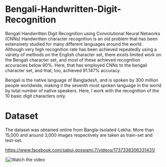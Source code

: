 # Bengali-Handwritten-Digit-Recognition

Bengali Handwritten Digit Recognition using Convolutional Neural Networks (CNNs) Handwritten character recognition is an old problem that has been extensively studied for many different languages around the world. Although very high recognition rate has been achieved repeatedly using a variety of methods on the English character set, there exists limited work on the Bengali character set, and most of these achieved recognition accuracies below 90%. Here,  that has employed CNNs to the bengali character set, and that, too, achieved 91.147% accuracy.


Bengali is the native language of Bangladesh, and is spoken by 300 million people worldwide, making it the seventh most spoken language in the world by total number of native speakers. Here, I work with the recognition of the 10 basic digit characters only.

# Dataset

The dataset was obtained online from Bangla-Isolated-Lekha.  More than 15,000 and around 3,000 images respectively are taken as train-set and test-set.


https://www.facebook.com/sabuj.goswami.7/videos/1737338306331431/


[![Watch the video](https://www.facebook.com/sabuj.goswami.7/videos/1737338306331431/)

